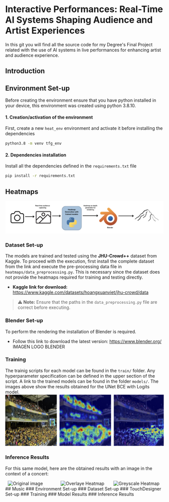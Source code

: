 # Interactive Performances: Real-Time AI Systems Shaping Audience and Artist Experiences
In this git you will find all the source code for my Degree's Final Project related with the use of AI systems in live performances for enhancing artist and audience experience.

## Introduction

## Environment Set-up
Before creating the environment ensure that you have python installed in your device, this environment was created using python 3.8.10.

#### 1. Creation/activation of the environment
First, create a new `heat_env` environment and activate it before installing the dependencies 
```bash
python3.8 -m venv tfg_env
```
#### 2. Dependencies installation 
Install all the dependencies defined in the `requirements.txt` file
```bash
pip install -r requirements.txt
```
## Heatmaps
![System's Pipeline](assets/blender_pipeline.png "System's Pipeline")
### Dataset Set-up

The models are trained and tested using the **JHU-Crowd++** dataset from Kaggle. To proceed with the execution, first install the complete dataset from the link and execute the pre-processing data file in `heatmaps/data_preprocessing.py`.
This is necessary since the dataset does not provide the heatmaps required for training and testing directly.


- **Kaggle link for download:** https://www.kaggle.com/datasets/hoangxuanviet/jhu-crowd/data  

> **⚠️ Note:** Ensure that the paths in the `data_preprocessing.py` file are correct before executing.

### Blender Set-up 
To perform the rendering the installation of Blender is required. 
- Follow this link to download the latest version: https://www.blender.org/
IMAGEN LOGO BLENDER

### Training
The trainig scripts for each model can be found in the `train/` folder. Any hyperparameter specification can be defined in the upper section of the script. A link to the trained models can be found in the folder `models/`. The images above show the results obtained for the UNet BCE with Logits model.
![UNet BCE with Logits training results](assets/training_bce_unet.png "UNet BCE with Logits training results")
### Inference Results
For this same model, here are the obtained results with an image in the context of a concert:
<div style="display: flex; justify-content: space-around; align-items: center;">
  <img src="stand.jpg" alt="Original image" style="width: 30%;">
  <img src="ruta/a/imagen2.png" alt="Overlaye Heatmap" style="width: 30%;">
  <img src="ruta/a/imagen3.png" alt="Greyscale Heatmap" style="width: 30%;">
</div>
## Music
### Environment Set-up
### Dataset Set-up
### TouchDesigner Set-up
### Training
### Model Results
### Inference Results
